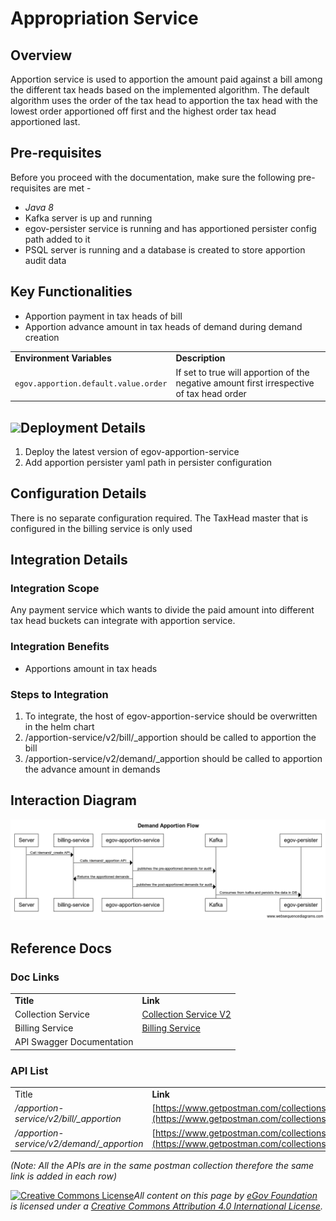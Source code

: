 # Appropriation Service

## Overview

Apportion service is used to apportion the amount paid against a bill among the different tax heads based on the implemented algorithm. The default algorithm uses the order of the tax head to apportion the tax head with the lowest order apportioned off first and the highest order tax head apportioned last.

## Pre-requisites

Before you proceed with the documentation, make sure the following pre-requisites are met -

* _Java 8_
* Kafka server is up and running
* egov-persister service is running and has apportioned persister config path added to it
* PSQL server is running and a database is created to store apportion audit data

## Key Functionalities

* Apportion payment in tax heads of bill
* Apportion advance amount in tax heads of demand during demand creation

|                                      |                                                                                           |
| ------------------------------------ | ----------------------------------------------------------------------------------------- |
| **Environment Variables**            | **Description**                                                                           |
| `egov.apportion.default.value.order` | If set to true will apportion of the negative amount first irrespective of tax head order |

## ![](blob:https://digit-discuss.atlassian.net/018f514c-9da6-4242-ac5b-bd91de04413d#media-blob-url=true\&id=64163d40-059e-418c-955d-97bd506369af\&collection=contentId-1656717351\&contextId=1656717351\&mimeType=image%2Fpng\&name=Bill%20Apportion%20Flow%20.png\&size=29437\&width=1102\&height=381)Deployment Details

1. Deploy the latest version of egov-apportion-service&#x20;
2. Add apportion persister yaml path in persister configuration

## Configuration Details

There is no separate configuration required. The TaxHead master that is configured in the billing service is only used

## Integration Details

### Integration Scope

Any payment service which wants to divide the paid amount into different tax head buckets can integrate with apportion service.

### Integration Benefits

* Apportions amount in tax heads

### Steps to Integration

1. To integrate, the host of egov-apportion-service should be overwritten in the helm chart
2. /apportion-service/v2/bill/\_apportion should be called to apportion the bill
3. /apportion-service/v2/demand/\_apportion should be called to apportion the advance amount in demands

## Interaction Diagram

![](../../../.gitbook/assets/demand-apportion-flow-.png)

## Reference Docs

### Doc Links <a href="#doc-links" id="doc-links"></a>

|                           |                                                                                                                    |
| ------------------------- | ------------------------------------------------------------------------------------------------------------------ |
| **Title**                 | **Link**                                                                                                           |
| Collection Service        | [Collection Service V2](https://digit-discuss.atlassian.net/wiki/spaces/DD/pages/1620574288/Collection+Service+V2) |
| Billing Service           | [Billing Service](https://digit-discuss.atlassian.net/wiki/spaces/DD/pages/1620672528/Billing+Service)             |
| API Swagger Documentation |                                                                                                                    |

### API List <a href="#api-list" id="api-list"></a>

|                                            |                                                                                                                            |
| ------------------------------------------ | -------------------------------------------------------------------------------------------------------------------------- |
| Title                                      | **Link**                                                                                                                   |
| _/apportion-service/v2/bill/\_apportion_   | [https://www.getpostman.com/collections/142983a40e95da157b45](https://www.getpostman.com/collections/142983a40e95da157b45) |
| _/apportion-service/v2/demand/\_apportion_ | [https://www.getpostman.com/collections/142983a40e95da157b45](https://www.getpostman.com/collections/142983a40e95da157b45) |

_(Note: All the APIs are in the same postman collection therefore the same link is added in each row)_



[![Creative Commons License](https://i.creativecommons.org/l/by/4.0/80x15.png)_​_](http://creativecommons.org/licenses/by/4.0/)_All content on this page by_ [_eGov Foundation_](https://egov.org.in/) _is licensed under a_ [_Creative Commons Attribution 4.0 International License_](http://creativecommons.org/licenses/by/4.0/)_._

